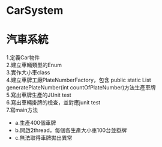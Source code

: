 # CarSystem
<h1>汽車系統</h1>

1.定義Car物件<br>
2.建立車輛類型的Enum<br>
3.實作大小車class<br>
4.建立車牌工廠PlateNumberFactory，包含 public static List<String> generatePlateNumber(int countOfPlateNumber)方法生產車牌<br>
5.寫出車牌生產的JUnit test<br>
6.寫出車輛掛牌的檢查，並對應junit test<br>
7.寫main方法<br>
<ul>
  <li>
    a.生產400個車牌
  </li>
  <li>
    b.開啟2thread，每個各生產大小車100台並掛牌
  </li>
  <li>
    c.無法取得車牌拋出異常
  </li>
</ul>
